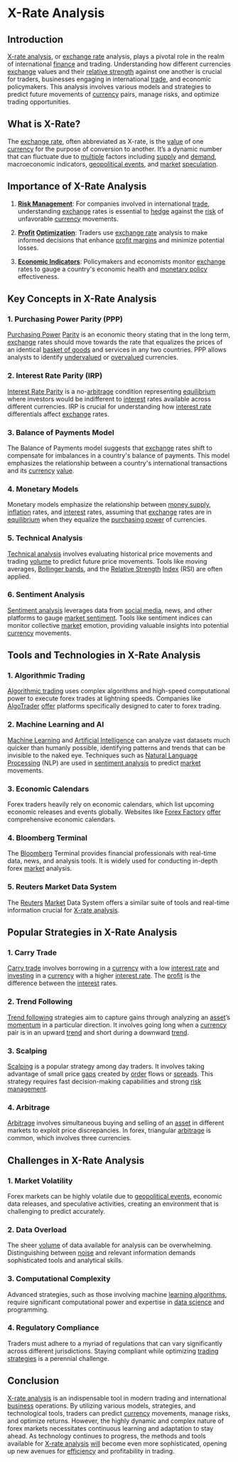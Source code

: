 # X-Rate Analysis

## Introduction

[X-rate analysis](../x/x-rate_analysis.md), or [exchange rate](../e/exchange_rate.md) analysis, plays a pivotal role in the realm of international [finance](../f/finance.md) and trading. Understanding how different currencies [exchange](../e/exchange.md) values and their [relative strength](../r/relative_strength.md) against one another is crucial for traders, businesses engaging in international [trade](../t/trade.md), and economic policymakers. This analysis involves various models and strategies to predict future movements of [currency](../c/currency.md) pairs, manage risks, and optimize trading opportunities.

## What is X-Rate?

The [exchange rate](../e/exchange_rate.md), often abbreviated as X-rate, is the [value](../v/value.md) of one [currency](../c/currency.md) for the purpose of conversion to another. It’s a dynamic number that can fluctuate due to [multiple](../m/multiple.md) factors including [supply](../s/supply.md) and [demand](../d/demand.md), macroeconomic indicators, [geopolitical events](../g/geopolitical_events.md), and [market](../m/market.md) [speculation](../s/speculation.md). 

## Importance of X-Rate Analysis

1. **[Risk Management](../r/risk_management.md)**: For companies involved in international [trade](../t/trade.md), understanding [exchange](../e/exchange.md) rates is essential to [hedge](../h/hedge.md) against the [risk](../r/risk.md) of unfavorable [currency](../c/currency.md) movements.

2. **[Profit](../p/profit.md) [Optimization](../o/optimization.md)**: Traders use [exchange rate](../e/exchange_rate.md) analysis to make informed decisions that enhance [profit margins](../p/profit_margins_in_trading.md) and minimize potential losses.

3. **[Economic Indicators](../e/economic_indicators.md)**: Policymakers and economists monitor [exchange](../e/exchange.md) rates to gauge a country's economic health and [monetary policy](../m/monetary_policy.md) effectiveness.

## Key Concepts in X-Rate Analysis

### 1. **Purchasing Power Parity (PPP)**

[Purchasing Power](../p/purchasing_power.md) [Parity](../p/parity.md) is an economic theory stating that in the long term, [exchange](../e/exchange.md) rates should move towards the rate that equalizes the prices of an identical [basket of goods](../b/basket_of_goods.md) and services in any two countries. PPP allows analysts to identify [undervalued](../u/undervalued.md) or [overvalued](../o/overvalued.md) currencies.

### 2. **Interest Rate Parity (IRP)**

[Interest Rate Parity](../i/interest_rate_parity.md) is a no-[arbitrage](../a/arbitrage.md) condition representing [equilibrium](../e/equilibrium.md) where investors would be indifferent to [interest](../i/interest.md) rates available across different currencies. IRP is crucial for understanding how [interest rate](../i/interest_rate.md) differentials affect [exchange](../e/exchange.md) rates.

### 3. **Balance of Payments Model**

The Balance of Payments model suggests that [exchange](../e/exchange.md) rates shift to compensate for imbalances in a country's balance of payments. This model emphasizes the relationship between a country's international transactions and its [currency](../c/currency.md) [value](../v/value.md).

### 4. **Monetary Models**

Monetary models emphasize the relationship between [money supply](../m/money_supply.md), [inflation](../i/inflation.md) rates, and [interest](../i/interest.md) rates, assuming that [exchange](../e/exchange.md) rates are in [equilibrium](../e/equilibrium.md) when they equalize the [purchasing power](../p/purchasing_power.md) of currencies.

### 5. **Technical Analysis**

[Technical analysis](../t/technical_analysis.md) involves evaluating historical price movements and trading [volume](../v/volume.md) to predict future price movements. Tools like moving averages, [Bollinger bands](../b/bollinger_bands.md), and the [Relative Strength](../r/relative_strength.md) [Index](../i/index_instrument.md) (RSI) are often applied.

### 6. **Sentiment Analysis**

[Sentiment analysis](../s/sentiment_analysis.md) leverages data from [social media](../s/social_media.md), news, and other platforms to gauge [market sentiment](../m/market_sentiment.md). Tools like sentiment indices can monitor collective [market](../m/market.md) emotion, providing valuable insights into potential [currency](../c/currency.md) movements.

## Tools and Technologies in X-Rate Analysis

### 1. **Algorithmic Trading**

[Algorithmic trading](../a/algorithmic_trading.md) uses complex algorithms and high-speed computational power to execute forex trades at lightning speeds. Companies like [AlgoTrader](https://www.algotrader.com) [offer](../o/offer.md) platforms specifically designed to cater to forex trading.

### 2. **Machine Learning and AI**

[Machine Learning](../m/machine_learning.md) and [Artificial Intelligence](../a/artificial_intelligence_in_trading.md) can analyze vast datasets much quicker than humanly possible, identifying patterns and trends that can be invisible to the naked eye. Techniques such as [Natural Language Processing](../n/natural_language_processing_(nlp)_in_trading.md) (NLP) are used in [sentiment analysis](../s/sentiment_analysis.md) to predict [market](../m/market.md) movements.

### 3. **Economic Calendars**

Forex traders heavily rely on economic calendars, which list upcoming economic releases and events globally. Websites like [Forex Factory](https://www.forexfactory.com) [offer](../o/offer.md) comprehensive economic calendars.

### 4. **Bloomberg Terminal**

The [Bloomberg](../b/bloomberg.md) Terminal provides financial professionals with real-time data, news, and analysis tools. It is widely used for conducting in-depth forex [market](../m/market.md) analysis.

### 5. **Reuters Market Data System**

The [Reuters](../r/reuters.md) [Market](../m/market.md) Data System offers a similar suite of tools and real-time information crucial for [X-rate analysis](../x/x-rate_analysis.md).

## Popular Strategies in X-Rate Analysis

### 1. **Carry Trade**

[Carry trade](../c/carry_trade.md) involves borrowing in a [currency](../c/currency.md) with a low [interest rate](../i/interest_rate.md) and [investing](../i/investing.md) in a [currency](../c/currency.md) with a higher [interest rate](../i/interest_rate.md). The [profit](../p/profit.md) is the difference between the [interest](../i/interest.md) rates.

### 2. **Trend Following**

[Trend following](../t/trend_following.md) strategies aim to capture gains through analyzing an [asset](../a/asset.md)’s [momentum](../m/momentum.md) in a particular direction. It involves going long when a [currency](../c/currency.md) pair is in an upward [trend](../t/trend.md) and short during a downward [trend](../t/trend.md).

### 3. **Scalping**

[Scalping](../s/scalping.md) is a popular strategy among day traders. It involves taking advantage of small price [gaps](../g/gap.md) created by [order](../o/order.md) flows or [spreads](../s/spreads.md). This strategy requires fast decision-making capabilities and strong [risk management](../r/risk_management.md).

### 4. **Arbitrage**

[Arbitrage](../a/arbitrage.md) involves simultaneous buying and selling of an [asset](../a/asset.md) in different markets to exploit price discrepancies. In forex, triangular [arbitrage](../a/arbitrage.md) is common, which involves three currencies.

## Challenges in X-Rate Analysis

### 1. **Market Volatility**

Forex markets can be highly volatile due to [geopolitical events](../g/geopolitical_events.md), economic data releases, and speculative activities, creating an environment that is challenging to predict accurately.

### 2. **Data Overload**

The sheer [volume](../v/volume.md) of data available for analysis can be overwhelming. Distinguishing between [noise](../n/noise.md) and relevant information demands sophisticated tools and analytical skills.

### 3. **Computational Complexity**

Advanced strategies, such as those involving machine [learning algorithms](../l/learning_algorithms_in_trading.md), require significant computational power and expertise in [data science](../d/data_science_in_trading.md) and programming.

### 4. **Regulatory Compliance**

Traders must adhere to a myriad of regulations that can vary significantly across different jurisdictions. Staying compliant while optimizing [trading strategies](../t/trading_strategies.md) is a perennial challenge.

## Conclusion

[X-rate analysis](../x/x-rate_analysis.md) is an indispensable tool in modern trading and international [business](../b/business.md) operations. By utilizing various models, strategies, and technological tools, traders can predict [currency](../c/currency.md) movements, manage risks, and optimize returns. However, the highly dynamic and complex nature of forex markets necessitates continuous learning and adaptation to stay ahead. As technology continues to progress, the methods and tools available for [X-rate analysis](../x/x-rate_analysis.md) [will](../w/will.md) become even more sophisticated, opening up new avenues for [efficiency](../e/efficiency.md) and profitability in trading.

